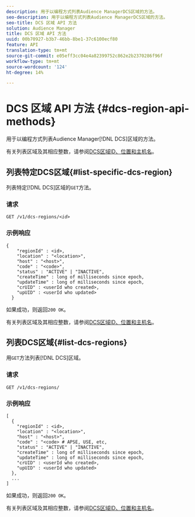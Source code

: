 ```yaml
---
description: 用于以编程方式列表Audience ManagerDCS区域的方法。
seo-description: 用于以编程方式列表Audience ManagerDCS区域的方法。
seo-title: DCS 区域 API 方法
solution: Audience Manager
title: DCS 区域 API 方法
uuid: 00b70927-b3b7-46bb-8be1-37c6100ecf80
feature: API
translation-type: tm+mt
source-git-commit: e05eff3cc04e4a82399752c862e2b2370286f96f
workflow-type: tm+mt
source-wordcount: '124'
ht-degree: 14%

---
```



# DCS 区域 API 方法 {#dcs-region-api-methods}

用于以编程方式列表Audience Manager[!DNL DCS]区域的方法。

<!-- c_rest_api_regions.xml -->

有关列表区域及其相应整数，请参阅[DCS区域ID、位置和主机名](../../api/dcs-intro/dcs-api-reference/dcs-regions.md)。

## 列表特定DCS区域{#list-specific-dcs-region}

列表特定[!DNL DCS]区域的`GET`方法。

<!-- r_rest_api_regions_list_specific.xml -->

### 请求

`GET /v1/dcs-regions/`*`<id>`*

### 示例响应

```
{ 
    "regionId" : <id>, 
    "location" : "<location>",
    "host" : "<host>",
    "code" : "<code>",
    "status" : "ACTIVE" | "INACTIVE",
    "createTime" : long of milliseconds since epoch,
    "updateTime" : long of milliseconds since epoch,
    "crUID" : <userId who created>,
    "upUID" : <userId who updated>
  }
```

如果成功，则返回`200 OK`。

有关列表区域及其相应整数，请参阅[DCS区域ID、位置和主机名](../../api/dcs-intro/dcs-api-reference/dcs-regions.md)。

## 列表DCS区域{#list-dcs-regions}

用`GET`方法列表[!DNL DCS]区域。

<!-- r_rest_api_regions_list.xml -->

### 请求

`GET /v1/dcs-regions/`

### 示例响应

```
[
  { 
    "regionId" : <id>, 
    "location" : "<location>",
    "host" : "<host>",
    "code" : "<code> # APSE, USE, etc,
    "status" : "ACTIVE" | "INACTIVE",
    "createTime" : long of milliseconds since epoch,
    "updateTime" : long of milliseconds since epoch,
    "crUID" : <userId who created>,
    "upUID" : <userId who updated>
  },
  ...
]
```

如果成功，则返回`200 OK`。

有关列表区域及其相应整数，请参阅[DCS区域ID、位置和主机名](../../api/dcs-intro/dcs-api-reference/dcs-regions.md)。

